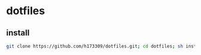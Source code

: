 # dotfiles

## install

```bash
git clone https://github.com/h173309/dotfiles.git; cd dotfiles; sh install.sh
```
